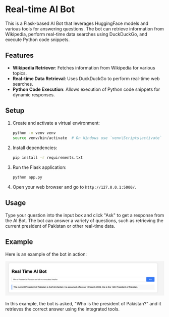 # Real-time AI Bot

This is a Flask-based AI Bot that leverages HuggingFace models and various tools for answering questions. The bot can retrieve information from Wikipedia, perform real-time data searches using DuckDuckGo, and execute Python code snippets.

## Features

- **Wikipedia Retriever**: Fetches information from Wikipedia for various topics.
- **Real-time Data Retrieval**: Uses DuckDuckGo to perform real-time web searches.
- **Python Code Execution**: Allows execution of Python code snippets for dynamic responses.

## Setup

1. Create and activate a virtual environment:
    ```bash
    python -m venv venv
    source venv/bin/activate  # On Windows use `venv\Scripts\activate`
    ```

2. Install dependencies:
    ```bash
    pip install -r requirements.txt
    ```

3. Run the Flask application:
    ```bash
    python app.py
    ```

4. Open your web browser and go to `http://127.0.0.1:5000/`.

## Usage

Type your question into the input box and click "Ask" to get a response from the AI Bot. The bot can answer a variety of questions, such as retrieving the current president of Pakistan or other real-time data.

## Example

Here is an example of the bot in action:

   
<div align="center">
  <img width="512" src="demo.png">
</div>


In this example, the bot is asked, "Who is the president of Pakistan?" and it retrieves the correct answer using the integrated tools.


